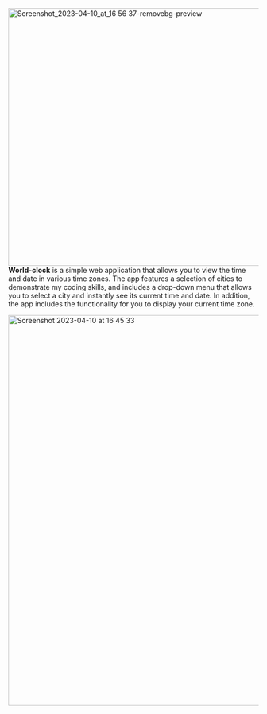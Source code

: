 <img align="right" width="518" alt="Screenshot_2023-04-10_at_16 56 37-removebg-preview" src="https://user-images.githubusercontent.com/124203408/232459610-24204085-46a6-48b6-9ed0-a16d5784a1a5.png">


**World-clock** is a simple web application that allows you to view the time and date in various time zones. The app features a selection of cities to demonstrate my coding skills, and includes a drop-down menu that allows you to select a city and instantly see its current time and date. In addition, the app includes the functionality for you to display your current time zone.

<img width="785" alt="Screenshot 2023-04-10 at 16 45 33" src="https://user-images.githubusercontent.com/124203408/230924768-0efad145-d623-4780-bbec-77b42ee90685.png">


